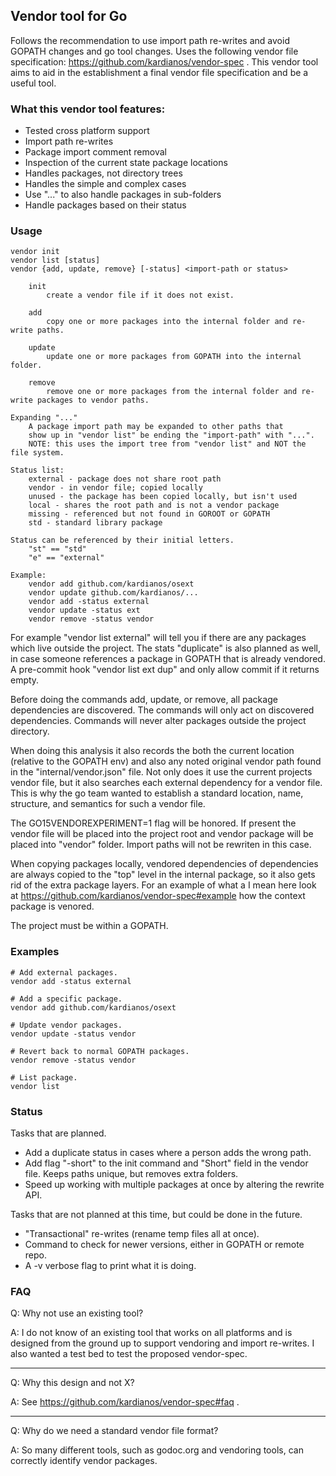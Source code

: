 ## Vendor tool for Go
Follows the recommendation to use import path re-writes and avoid GOPATH
changes and go tool changes. Uses the following vendor file specification:
https://github.com/kardianos/vendor-spec . This vendor tool aims to aid in the establishment a final vendor file
specification and be a useful tool.

### What this vendor tool features:
 * Tested cross platform support
 * Import path re-writes
 * Package import comment removal
 * Inspection of the current state package locations
 * Handles packages, not directory trees
 * Handles the simple and complex cases
 * Use "..." to also handle packages in sub-folders
 * Handle packages based on their status

### Usage
```
vendor init
vendor list [status]
vendor {add, update, remove} [-status] <import-path or status>

	init
		create a vendor file if it does not exist.
	
	add
		copy one or more packages into the internal folder and re-write paths.
	
	update
		update one or more packages from GOPATH into the internal folder.
	
	remove
		remove one or more packages from the internal folder and re-write packages to vendor paths.

Expanding "..."
	A package import path may be expanded to other paths that
	show up in "vendor list" be ending the "import-path" with "...".
	NOTE: this uses the import tree from "vendor list" and NOT the file system.

Status list:
	external - package does not share root path
	vendor - in vendor file; copied locally
	unused - the package has been copied locally, but isn't used
	local - shares the root path and is not a vendor package
	missing - referenced but not found in GOROOT or GOPATH
	std - standard library package

Status can be referenced by their initial letters.
	"st" == "std"
	"e" == "external"
	
Example:
	vendor add github.com/kardianos/osext
	vendor update github.com/kardianos/...
	vendor add -status external
	vendor update -status ext
	vendor remove -status vendor
```

For example "vendor list external" will tell you if there are any packages which
live outside the project. The stats "duplicate" is also planned as well, in case
someone references a package in GOPATH that is already vendored. A pre-commit
hook "vendor list ext dup" and only allow commit if it returns empty.

Before doing the commands add, update, or remove, all package dependencies are
discovered. The commands will only act on discovered dependencies. Commands will
never alter packages outside the project directory.

When doing this analysis it also records the both the current location (relative
to the GOPATH env) and also any noted original vendor path found in the
"internal/vendor.json" file. Not only does it use the current projects vendor
file, but it also searches each external dependency for a vendor file.
This is why the go team wanted to establish a standard location, name, structure,
and semantics for such a vendor file.

The GO15VENDOREXPERIMENT=1 flag will be honored. If present the vendor file will
be placed into the project root and vendor package will be placed into "vendor"
folder. Import paths will not be rewriten in this case.

When copying packages locally, vendored dependencies of dependencies are always
copied to the "top" level in the internal package, so it also gets rid of the
extra package layers. For an example of what a I mean here look at
https://github.com/kardianos/vendor-spec#example how the context package is
venored.

The project must be within a GOPATH.

### Examples
```
# Add external packages.
vendor add -status external

# Add a specific package.
vendor add github.com/kardianos/osext

# Update vendor packages.
vendor update -status vendor

# Revert back to normal GOPATH packages.
vendor remove -status vendor

# List package.
vendor list
```

### Status
Tasks that are planned.
 * Add a duplicate status in cases where a person adds the wrong path.
 * Add flag "-short" to the init command and "Short" field in the vendor file.
    Keeps paths unique, but removes extra folders.
 * Speed up working with multiple packages at once by altering the rewrite API.

Tasks that are not planned at this time, but could be done in the future.
 * "Transactional" re-writes (rename temp files all at once).
 * Command to check for newer versions, either in GOPATH or remote repo.
 * A -v verbose flag to print what it is doing.

### FAQ
Q: Why not use an existing tool?

A: I do not know of an existing tool that works on all platforms and
is designed from the ground up to support vendoring and import re-writes.
I also wanted a test bed to test the proposed vendor-spec.

------------

Q: Why this design and not X?

A: See https://github.com/kardianos/vendor-spec#faq .

------------

Q: Why do we need a standard vendor file format?

A: So many different tools, such as godoc.org and vendoring tools, can correctly
identify vendor packages.
